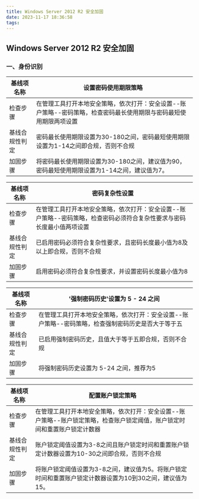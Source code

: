 ```yaml
---
title: Windows Server 2012 R2 安全加固
date: 2023-11-17 18:36:58
tags:
---
```


## Windows Server 2012 R2 安全加固

### 一、身份识别
| 基线项名称 | 设置密码使用期限策略 |
| ------------ | ------------ |
| 检查步骤 | 在管理工具打开本地安全策略，依次打开：安全设置--账户策略--密码策略，检查密码最长使用期限与密码最短使用期限两项设置 |
| 基线合规性判定 | 密码最长使用期限设置为30-180之间，密码最短使用期限设置为1-14之间即合规，否则不合规 |
| 加固步骤 | 将密码最长使用期限设置为30-180之间，建议值为90，密码最短使用期限设置为1-14之间，建议值为7。 |

| 基线项名称 | 密码复杂性设置 |
| ------------ | ------------ |
| 检查步骤 | 在管理工具打开本地安全策略，依次打开：安全设置--账户策略--密码策略，检查密码必须符合复杂性要求与密码长度最小值两项设置 |
| 基线合规性判定 | 已启用密码必须符合复杂性要求，且密码长度最小值为8及以上即合规，否则不合规 |
| 加固步骤 | 启用密码必须符合复杂性要求，并设置密码长度最小值为8 |

| 基线项名称 | '强制密码历史'设置为 5 - 24 之间 |
| ------------ | ------------ |
| 检查步骤 | 在管理工具打开本地安全策略，依次打开：安全设置--账户策略--密码策略，检查强制密码历史是否大于等于五 |
| 基线合规性判定 | 已启用强制密码历史，且值大于等于五即合规，否则不合规 |
| 加固步骤 | 将强制密码历史设置为 5-24 之间，推荐为5 |

| 基线项名称 | 配置账户锁定策略 |
| ------------ | ------------ |
| 检查步骤 | 在管理工具打开本地安全策略，依次打开：安全设置--账户策略--账户锁定策略，检查账户锁定阈值，账户锁定时间和重置账户锁定计数器 |
| 基线合规性判定 | 账户锁定阈值设置为3-8之间且账户锁定时间和重置账户锁定计数器设置为10-30之间即合规，否则不合规 |
| 加固步骤 | 将账户锁定阈值设置为3-8之间，建议值为5。将账户锁定时间和重置账户锁定计数器设置为10到30之间，建议值为15。 |